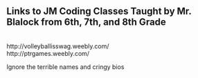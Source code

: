 ## Links to JM Coding Classes Taught by Mr. Blalock from 6th, 7th, and 8th Grade
<br>
http://volleyballisswag.weebly.com/
<br>
http://ptrgames.weebly.com/

Ignore the terrible names and cringy bios
